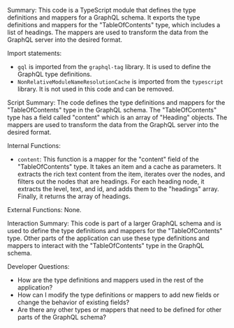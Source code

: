 Summary:
This code is a TypeScript module that defines the type definitions and mappers for a GraphQL schema. It exports the type definitions and mappers for the "TableOfContents" type, which includes a list of headings. The mappers are used to transform the data from the GraphQL server into the desired format.

Import statements:
- `gql` is imported from the `graphql-tag` library. It is used to define the GraphQL type definitions.
- `NonRelativeModuleNameResolutionCache` is imported from the `typescript` library. It is not used in this code and can be removed.

Script Summary:
The code defines the type definitions and mappers for the "TableOfContents" type in the GraphQL schema. The "TableOfContents" type has a field called "content" which is an array of "Heading" objects. The mappers are used to transform the data from the GraphQL server into the desired format.

Internal Functions:
- `content`: This function is a mapper for the "content" field of the "TableOfContents" type. It takes an item and a cache as parameters. It extracts the rich text content from the item, iterates over the nodes, and filters out the nodes that are headings. For each heading node, it extracts the level, text, and id, and adds them to the "headings" array. Finally, it returns the array of headings.

External Functions:
None.

Interaction Summary:
This code is part of a larger GraphQL schema and is used to define the type definitions and mappers for the "TableOfContents" type. Other parts of the application can use these type definitions and mappers to interact with the "TableOfContents" type in the GraphQL schema.

Developer Questions:
- How are the type definitions and mappers used in the rest of the application?
- How can I modify the type definitions or mappers to add new fields or change the behavior of existing fields?
- Are there any other types or mappers that need to be defined for other parts of the GraphQL schema?